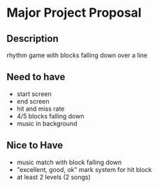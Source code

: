 # Major Project Proposal

## Description
rhythm game with blocks falling down over a line

## Need to have
- start screen
- end screen
- hit and miss rate
- 4/5 blocks falling down
- music in background

## Nice to Have
- music match with block falling down
- "excellent, good, ok" mark system for hit block
- at least 2 levels (2 songs)
